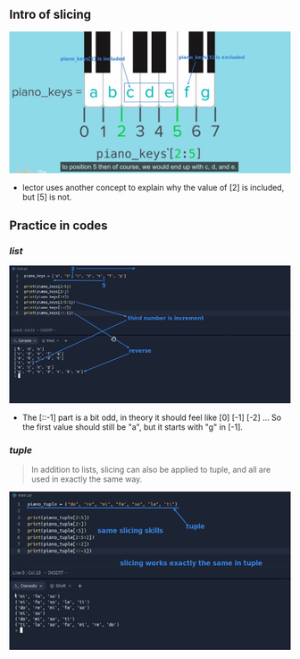 ## **Intro of slicing**

![Alt image to explain slicing](pic/01.jpg)

- lector uses another concept to explain why the value of [2] is included, but [5] is not.

## **Practice in codes**

### _list_

![Alt practice in codes (list)](pic/02.jpg)

- The [::-1] part is a bit odd, in theory it should feel like [0] [-1] [-2] ... So the first value should still be "a", but it starts with "g" in [-1].

### _tuple_

> In addition to lists, slicing can also be applied to tuple, and all are used in exactly the same way.

![Alt practice in codes (tuple)](pic/03.jpg)
